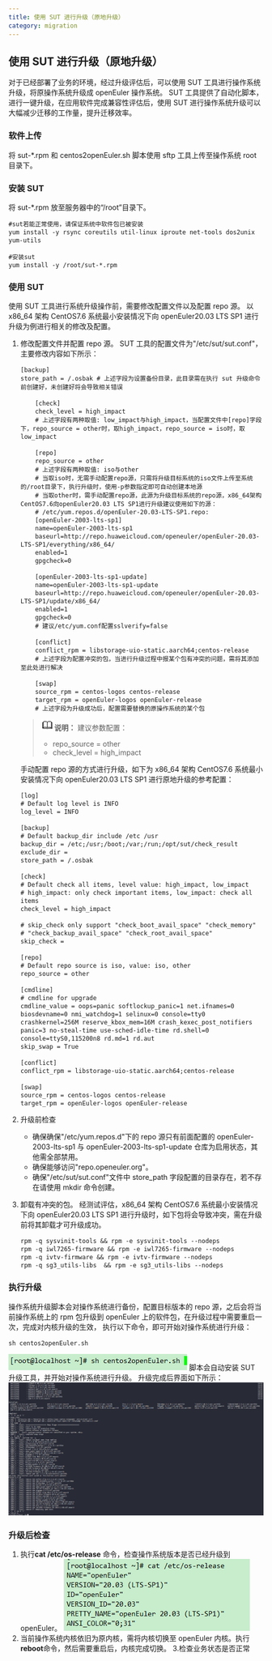 ```yaml
---
title: 使用 SUT 进行升级（原地升级）
category: migration
---
```


## 使用 SUT 进行升级（原地升级）

对于已经部署了业务的环境，经过升级评估后，可以使用 SUT 工具进行操作系统升级，将原操作系统升级成 openEuler 操作系统。
SUT 工具提供了自动化脚本，进行一键升级，在应用软件完成兼容性评估后，使用 SUT 进行操作系统升级可以大幅减少迁移的工作量，提升迁移效率。

### 软件上传

将 sut-\*.rpm 和 centos2openEuler.sh 脚本使用 sftp 工具上传至操作系统 root 目录下。

### 安装 SUT

将 sut-\*.rpm 放至服务器中的“/root”目录下。

```
#sut若能正常使用，请保证系统中软件包已被安装
yum install -y rsync coreutils util-linux iproute net-tools dos2unix yum-utils

#安装sut
yum install -y /root/sut-*.rpm
```

### 使用 SUT

使用 SUT 工具进行系统升级操作前，需要修改配置文件以及配置 repo 源。
以 x86_64 架构 CentOS7.6 系统最小安装情况下向 openEuler20.03 LTS SP1 进行升级为例进行相关的修改及配置。

1.  修改配置文件并配置 repo 源。
    SUT 工具的配置文件为"/etc/sut/sut.conf"，主要修改内容如下所示：

    ```
    [backup]
    store_path = /.osbak # 上述字段为设置备份目录，此目录需在执行 sut 升级命令前创建好，未创建好将会导致相关错误

        [check]
        check_level = high_impact
        # 上述字段有两种取值: low_impact与high_impact，当配置文件中[repo]字段下，repo_source = other时，取high_impact，repo_source = iso时，取low_impact

        [repo]
        repo_source = other
        # 上述字段有两种取值: iso与other
        # 当取iso时，无需手动配置repo源，只需将升级目标系统的iso文件上传至系统的/root目录下，执行升级时，使用-p参数指定即可自动创建本地源
        # 当取other时，需手动配置repo源，此源为升级目标系统的repo源，x86_64架构CentOS7.6向openEuler20.03 LTS SP1进行升级建议使用如下的源：
        # /etc/yum.repos.d/openEuler-20.03-LTS-SP1.repo:
        [openEuler-2003-lts-sp1]
        name=openEuler-2003-lts-sp1
        baseurl=http://repo.huaweicloud.com/openeuler/openEuler-20.03-LTS-SP1/everything/x86_64/
        enabled=1
        gpgcheck=0

        [openEuler-2003-lts-sp1-update]
        name=openEuler-2003-lts-sp1-update
        baseurl=http://repo.huaweicloud.com/openeuler/openEuler-20.03-LTS-SP1/update/x86_64/
        enabled=1
        gpgcheck=0
        # 建议/etc/yum.conf配置sslverify=false

        [conflict]
        conflict_rpm = libstorage-uio-static.aarch64;centos-release
        # 上述字段为配置冲突的包，当进行升级过程中报某个包有冲突的问题，需将其添加至此处进行解决

        [swap]
        source_rpm = centos-logos centos-release
        target_rpm = openEuler-logos openEuler-release
        # 上述字段为升级成功后，配置需要替换的原操作系统的某个包

    ```

    > ![](./icon-note.gif)**说明：**
    > 建议参数配置：
    >
    > - repo_source = other
    > - check_level = high_impact

    手动配置 repo 源的方式进行升级，如下为 x86_64 架构 CentOS7.6 系统最小安装情况下向 openEuler20.03 LTS SP1 进行原地升级的参考配置：

    ```
    [log]
    # Default log level is INFO
    log_level = INFO

    [backup]
    # Default backup_dir include /etc /usr
    backup_dir = /etc;/usr;/boot;/var;/run;/opt/sut/check_result
    exclude_dir =
    store_path = /.osbak

    [check]
    # Default check all items, level value: high_impact, low_impact
    # high_impact: only check important items, low_impact: check all items
    check_level = high_impact

    # skip_check only support "check_boot_avail_space" "check_memory"
    # "check_backup_avail_space" "check_root_avail_space"
    skip_check =

    [repo]
    # Default repo source is iso, value: iso, other
    repo_source = other

    [cmdline]
    # cmdline for upgrade
    cmdline_value = oops=panic softlockup_panic=1 net.ifnames=0 biosdevname=0 nmi_watchdog=1 selinux=0 console=tty0 crashkernel=256M reserve_kbox_mem=16M crash_kexec_post_notifiers panic=3 no-steal-time use-sched-idle-time rd.shell=0 console=ttyS0,115200n8 rd.md=1 rd.aut
    skip_swap = True

    [conflict]
    conflict_rpm = libstorage-uio-static.aarch64;centos-release

    [swap]
    source_rpm = centos-logos centos-release
    target_rpm = openEuler-logos openEuler-release

    ```


2.  升级前检查

    - 确保确保"/etc/yum.repos.d"下的 repo 源只有前面配置的 openEuler-2003-lts-sp1 与 openEuler-2003-lts-sp1-update 仓库为启用状态，其他需全部禁用。
    - 确保能够访问"repo.openeuler.org"。
    - 确保"/etc/sut/sut.conf"文件中 store_path 字段配置的目录存在，若不存在请使用 mkdir 命令创建。

3.  卸载有冲突的包。
    经测试评估，x86_64 架构 CentOS7.6 系统最小安装情况下向 openEuler20.03 LTS SP1 进行升级时，如下包将会导致冲突，需在升级前将其卸载才可升级成功。

    ```
    rpm -q sysvinit-tools && rpm -e sysvinit-tools --nodeps
    rpm -q iwl7265-firmware && rpm -e iwl7265-firmware --nodeps
    rpm -q ivtv-firmware && rpm -e ivtv-firmware --nodeps
    rpm -q sg3_utils-libs  && rpm -e sg3_utils-libs --nodeps

    ```

### 执行升级

操作系统升级脚本会对操作系统进行备份，配置目标版本的 repo 源，之后会将当前操作系统上的 rpm 包升级到 openEuler 上的软件包，在升级过程中需要重启一次，完成对内核升级的生效，
执行以下命令，即可开始对操作系统进行升级：

```
sh centos2openEuler.sh
```

![执行升级脚本](./execshell.png)
脚本会自动安装 SUT 升级工具，并开始对操作系统进行升级。
升级完成后界面如下所示：
![升级完成](./UpgradeFinish.png)

### 升级后检查

1. 执行**cat /etc/os-release** 命令，检查操作系统版本是否已经升级到 openEuler。
   ![检查版本](./CheckVersion.png)
2. 当前操作系统内核依旧为原内核，需将内核切换至 openEuler 内核。执行**reboot**命令，然后需要重启后，内核完成切换。 3.检查业务状态是否正常

